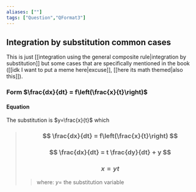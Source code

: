 ```yaml
---
aliases: [""]
tags: ["Question","QFormat3"]
---
```


#### 
## Integration by substitution common cases

This is just [[integration using the general composite rule|integration by substitution]] but some cases that are specifically mentioned in the book ([[idk I want to put a meme here|excuse]], [[here its math themed|also this]]).

### Form $\frac{dx}{dt} = f\left(\frac{x}{t}\right)$
#### Equation
The substitution is $y=\frac{x}{t}$ which 

> ### $$ \frac{dx}{dt} = f\left(\frac{x}{t}\right) $$
> ### $$ \frac{dx}{dt} = t \frac{dy}{dt} + y $$ 
> ### $$ x = yt $$
>> where:
>> $y=$ the substitution variable

